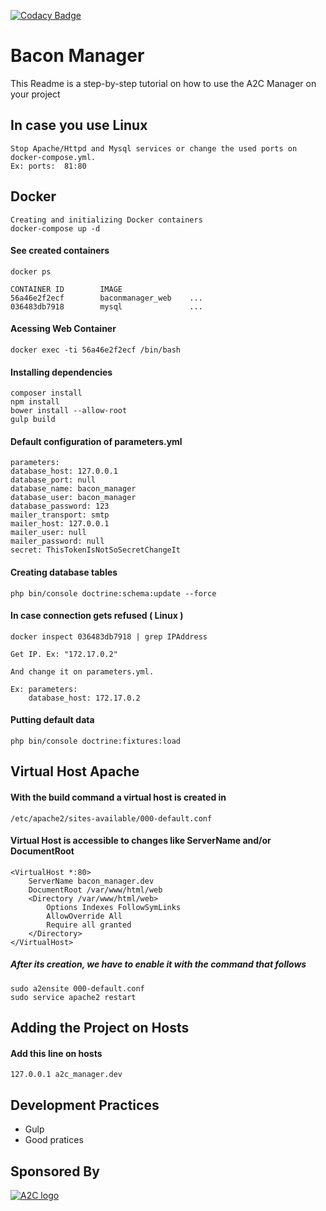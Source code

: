 [![Codacy Badge](https://api.codacy.com/project/badge/grade/0872e1d256f14bc2ba231ab9a91d5726)](https://www.codacy.com)
# Bacon Manager

This Readme is a step-by-step tutorial on how to use the A2C Manager on your project

## In case you use Linux

    Stop Apache/Httpd and Mysql services or change the used ports on docker-compose.yml. 
    Ex: ports:  81:80

## Docker

    Creating and initializing Docker containers
    docker-compose up -d

#### See created containers

    docker ps
    
    CONTAINER ID        IMAGE
    56a46e2f2ecf        baconmanager_web    ...     
    036483db7918        mysql               ...

#### Acessing Web Container

    docker exec -ti 56a46e2f2ecf /bin/bash

#### Installing dependencies

    composer install
    npm install
    bower install --allow-root
    gulp build

#### Default configuration of parameters.yml
    
    parameters:
    database_host: 127.0.0.1
    database_port: null
    database_name: bacon_manager
    database_user: bacon_manager
    database_password: 123
    mailer_transport: smtp
    mailer_host: 127.0.0.1
    mailer_user: null
    mailer_password: null
    secret: ThisTokenIsNotSoSecretChangeIt


#### Creating database tables
    
    php bin/console doctrine:schema:update --force

#### In case connection gets refused ( Linux )

    docker inspect 036483db7918 | grep IPAddress

    Get IP. Ex: "172.17.0.2"

    And change it on parameters.yml. 

    Ex: parameters:
        database_host: 172.17.0.2

#### Putting default data

    php bin/console doctrine:fixtures:load


## Virtual Host Apache
#### With the build command a virtual host is created in 
    
    /etc/apache2/sites-available/000-default.conf

#### Virtual Host is accessible to changes like ServerName and/or DocumentRoot

    <VirtualHost *:80>
        ServerName bacon_manager.dev
        DocumentRoot /var/www/html/web
        <Directory /var/www/html/web>
            Options Indexes FollowSymLinks
            AllowOverride All
            Require all granted
        </Directory>
    </VirtualHost>
    
##### After its creation, we have to enable it with the command that follows

    sudo a2ensite 000-default.conf
    sudo service apache2 restart

## Adding the Project on Hosts
#### Add this line on **hosts**

    127.0.0.1 a2c_manager.dev 
   
## Development Practices
 - Gulp
 - Good pratices

## Sponsored By

[![A2C logo](http://www.a2c.com.br/assinatura_2014/images/logo_assinatura.jpg)](http://www.a2c.com.br)